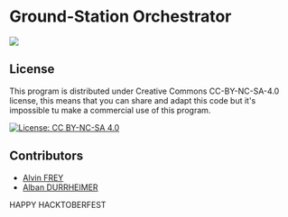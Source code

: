 # Ground-Station Orchestrator

<img src="https://www.universetoday.com/wp-content/uploads/2009/05/new-norcia-antenna.jpg">

## License

This program is distributed under Creative Commons CC-BY-NC-SA-4.0 license, this means that you can share and adapt this code but it's impossible tu make a commercial use of this program.

[![License: CC BY-NC-SA 4.0](https://img.shields.io/badge/License-CC%20BY--NC--SA%204.0-lightgrey.svg)](http://creativecommons.org/licenses/by-nc-sa/4.0/)

## Contributors

* [Alvin FREY]
* [Alban DURRHEIMER]

[//]: #

   [Alvin FREY]: <https://afrey.fr>
   [Alban DURRHEIMER]: <https://www.linkedin.com/in/alban-durrheimer/>

HAPPY HACKTOBERFEST
